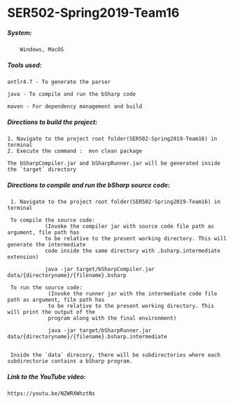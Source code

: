 # SER502-Spring2019-Team16


##### System: 
    
        Windows, MacOS


##### Tools used: 

    antlr4.7 - To generate the parser
    
    java - To compile and run the bSharp code
    
    maven - For dependency management and build
    




##### Directions to build the project: 

    1. Navigate to the project root folder(SER502-Spring2019-Team16) in terminal
    2. Execute the command :  mvn clean package
    
    The bSharpCompiler.jar and bSharpRunner.jar will be generated inside the `target` directory



##### Directions to compile and run the bSharp source code:
    

     1. Navigate to the project root folder(SER502-Spring2019-Team16) in terminal

     To compile the source code:
                (Invoke the compiler jar with source code file path as argument, file path has 
                to be relative to the present working directory. This will generate the intermediate
                code inside the same directory with .bsharp.intermediate extension)
                
                java -jar target/bSharpCompiler.jar data/{directoryname}/{filename}.bsharp
                
     To run the source code:
                 (Invoke the runner jar with the intermediate code file path as argument, file path has 
                 to be relative to the present working directory. This will print the output of the 
                 program along with the final environment)
                 
                 java -jar target/bSharpRunner.jar data/{directoryname}/{filename}.bsharp.intermediate
                
                
     Inside the `data` direcory, there will be subdirectories where each subdirectorie contains a bSharp program.



##### Link to the YouTube video: 

    https://youtu.be/NZWRXWhztNs
